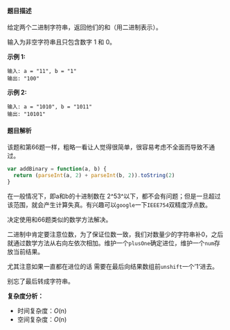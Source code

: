 #### 题目描述

给定两个二进制字符串，返回他们的和（用二进制表示）。

输入为非空字符串且只包含数字 1 和 0。

**示例 1:**

```
输入: a = "11", b = "1"
输出: "100"
```

**示例 2:**

```
输入: a = "1010", b = "1011"
输出: "10101"
```

#### 题目解析

该题和第66题一样，粗略一看让人觉得很简单，很容易考虑不全面而导致不通过。

```javascript
var addBinary = function(a, b) {
  return (parseInt(a, 2) + parseInt(b, 2)).toString(2)
}
```

在一般情况下，即a和b的十进制数在 2^53^以下，都不会有问题；但是一旦超过该范围，就会产生计算失真。有兴趣可以`google`一下`IEEE754`双精度浮点数。

决定使用和66题类似的数学方法解决。

二进制中肯定要注意位数，为了保证位数一致，我们对数量少的字符串补0，之后就通过数学方法从右向左依次相加。维护一个`plusOne`确定进位，维护一个`num`存放当前结果。

尤其注意如果一直都在进位的话 需要在最后向结果数组前`unshift`一个’1‘进去。

别忘了最后转成字符串。

**复杂度分析：**

- 时间复杂度：*O*(n)
- 空间复杂度：*O*(n)


